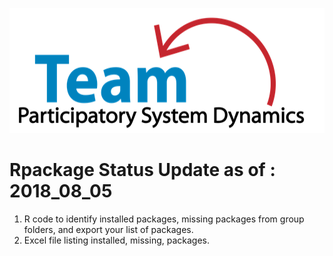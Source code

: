 <img src = "https://github.com/lzim/teampsd/blob/teampsd_style/teampsd_logo/team_psd_logo_sm.png"
     height = "200" width = "600">  

# Rpackage Status Update as of : 2018_08_05

1) R code to identify installed packages, missing packages from group folders, and export your list of packages.
2) Excel file listing installed, missing, packages.

